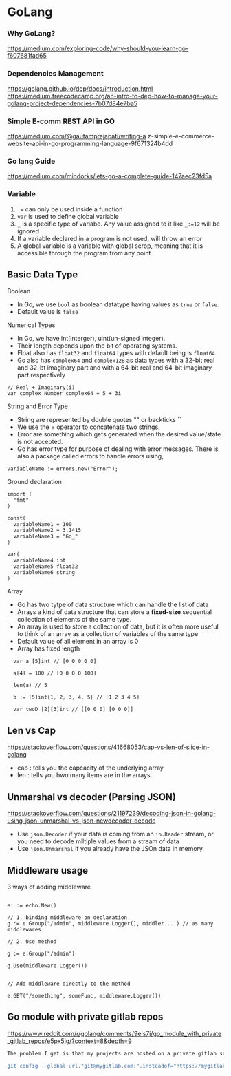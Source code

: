 # GoLang

### Why GoLang?
https://medium.com/exploring-code/why-should-you-learn-go-f607681fad65


### Dependencies Management
https://golang.github.io/dep/docs/introduction.html
https://medium.freecodecamp.org/an-intro-to-dep-how-to-manage-your-golang-project-dependencies-7b07d84e7ba5

### Simple E-comm REST API in GO
https://medium.com/@gautamprajapati/writing-a
z-simple-e-commerce-website-api-in-go-programming-language-9f671324b4dd

### Go lang Guide
https://medium.com/mindorks/lets-go-a-complete-guide-147aec23fd5a



### Variable
1. `:=` can only be used inside a function
2. `var` is used to define global variable
3. `_` is a specific type of variabe. Any value assigned to it like `_:=12` will be ignored
4. If a variable declared in a program is not used, will throw an error
5. A global variable is a variable with global scrop, meaning that it is accessible through the program from any point 

## Basic Data Type
Boolean
- In Go, we use `bool` as boolean datatype having values as `true` or `false`. 
- Default value is `false`

Numerical Types
- In Go, we have int(interger), uint(un-signed integer).
- Their length depends upon the bit of operating systems.
- Float also has `float32` and `float64` types with default being is `float64`
- Go also has `complex64` and `complex128` as data types with a 32-bit real and 32-bt imaginary part and with a 64-bit real and 64-bit imaginary part respectively
```
// Real + Imaginary(i)
var complex Number complex64 = 5 + 3i
```

String and Error Type
- String are represented by double quotes "" or backticks ``
- We use the + operator to concatenate two strings.
- Error are something which gets generated when the desired value/state is not accepted.
- Go has error type for purpose of dealing with error messages. There is also a package called errors to handle errors using,
```
variableName := errors.new("Error");
```

Ground declaration
```
import (
  "fmt"
)

const(
  variableName1 = 100
  variableName2 = 3.1415
  variableName3 = "Go_"
)

var(
  variableName4 int
  variableName5 float32
  variableName6 string
)
```

Array
- Go has two tytpe of data structure which can handle the list of data
- Arrays a kind of data structure that can store a **fixed-size** sequential collection of elements of the same type.
- An array is used to store a collection of data, but it is often more useful to think of an array as a collection of variables of the same type
- Default value of all element in an array is 0
- Array has fixed length
```
  var a [5]int // [0 0 0 0 0]

  a[4] = 100 // [0 0 0 0 100]
  
  len(a) // 5

  b := [5]int{1, 2, 3, 4, 5} // [1 2 3 4 5]

  var twoD [2][3]int // [[0 0 0] [0 0 0]] 
```


## Len vs Cap
https://stackoverflow.com/questions/41668053/cap-vs-len-of-slice-in-golang
- cap : tells you the capcacity of the underlying array
- len : tells you hwo many items are in the arrays.

## Unmarshal vs decoder (Parsing JSON)
https://stackoverflow.com/questions/21197239/decoding-json-in-golang-using-json-unmarshal-vs-json-newdecoder-decode
- Use `json.Decoder` if your data is coming from an `io.Reader` stream, or you need to decode miltiple values from a stream of data
- Use `json.Unmarshal` if you already have the JSOn data in memory.


## Middleware usage
3 ways of adding middleware
```

e: := echo.New()

// 1. binding middleware on declaration
g := e.Group("/admin", middleware.Logger(), middler....) // as many middlewares

// 2. Use method

g := e.Group("/admin")

g.Use(middleware.Logger())


// Add middleware directly to the method

e.GET("/something", someFunc, middleware.Logger())
```

## Go module with private gitlab repos
https://www.reddit.com/r/golang/comments/9els7j/go_module_with_private_gitlab_repos/e5px5lg/?context=8&depth=9

```Bash
The problem I get is that my projects are hosted on a private gitlab server, I used the classic git replacement technique to have *go get* use ssh instead of https but it doesn't seem to work.

git config --global url."git@mygitlab.com:".insteadof="https://mygitlab.com/"


```


